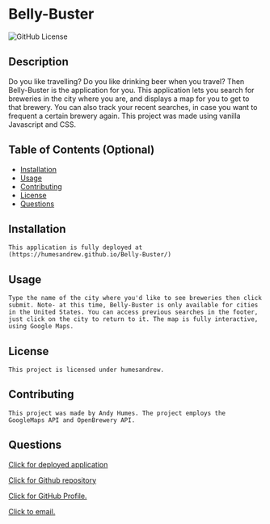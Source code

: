 # Belly-Buster 

  ![GitHub License](https://img.shields.io/badge/license-humesandrew-blue.svg)
  ## Description
  Do you like travelling? Do you like drinking beer when you travel? Then Belly-Buster is the application for you. This application lets you search for breweries in the city where you are, and displays a map for you to get to that brewery. You can also track your recent searches, in case you want to frequent a certain brewery again. This project was made using vanilla Javascript and CSS. 

  ## Table of Contents (Optional)
  - [Installation](#installation)
  - [Usage](#usage)
  - [Contributing](#contributing)
  - [License](#license)
  - [Questions](#questions)

  ## Installation
    This application is fully deployed at (https://humesandrew.github.io/Belly-Buster/)
  

  ## Usage
    Type the name of the city where you'd like to see breweries then click submit. Note- at this time, Belly-Buster is only available for cities in the United States. You can access previous searches in the footer, just click on the city to return to it. The map is fully interactive, using Google Maps. 

  ## License
    This project is licensed under humesandrew. 

  ## Contributing
    This project was made by Andy Humes. The project employs the GoogleMaps API and OpenBrewery API. 

  ## Questions

  [Click for deployed application](https://humesandrew.github.io/Belly-Buster/)
  
  [Click for Github repository](https://github.com/humesandrew/belly-buster)

  [Click for GitHub Profile.](https://github.com/humesandrew)

  [Click to email.](mailto:humes.andrew@gmail.com)
